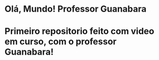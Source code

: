 # Olá, Mundo! Professor Guanabara
# Primeiro repositorio feito com video em curso, com o professor Guanabara!
